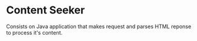 Content Seeker
==============

Consists on Java application that makes request and parses HTML reponse to process it's content.
